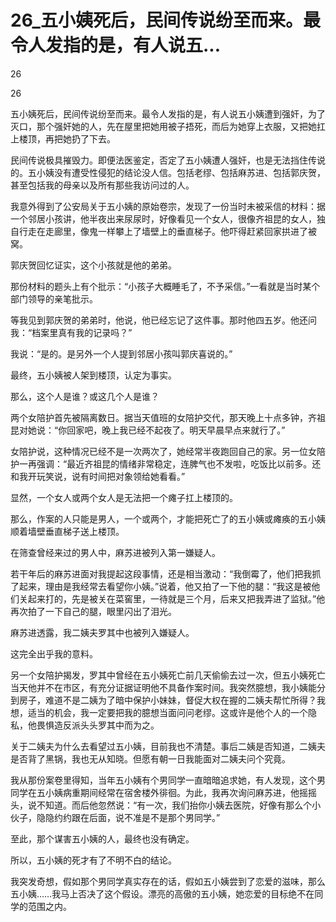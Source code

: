 # 26_五小姨死后，民间传说纷至而来。最令人发指的是，有人说五...

26

26

五小姨死后，民间传说纷至而来。最令人发指的是，有人说五小姨遭到强奸，为了灭口，那个强奸她的人，先在屋里把她用被子捂死，而后为她穿上衣服，又把她扛上楼顶，再把她扔了下去。

民间传说极具摧毁力。即便法医鉴定，否定了五小姨遭人强奸，也是无法挡住传说的。五小姨没有遭受性侵犯的结论没人信。包括老缪、包括麻苏进、包括郭庆贺，甚至包括我的母亲以及所有那些我访问过的人。

我意外得到了公安局关于五小姨的原始卷宗，发现了一份当时未被采信的材料：据一个邻居小孩讲，他半夜出来尿尿时，好像看见一个女人，很像齐祖昆的女人，独自行走在走廊里，像鬼一样攀上了墙壁上的垂直梯子。他吓得赶紧回家拱进了被窝。

郭庆贺回忆证实，这个小孩就是他的弟弟。

那份材料的题头上有个批示：“小孩子大概睡毛了，不予采信。”一看就是当时某个部门领导的亲笔批示。

等我见到郭庆贺的弟弟时，他说，他已经忘记了这件事。那时他四五岁。他还问我：“档案里真有我的记录吗？”

我说：“是的。是另外一个人提到邻居小孩叫郭庆喜说的。”

最终，五小姨被人架到楼顶，认定为事实。

那么，这个人是谁？或这几个人是谁？

两个女陪护首先被隔离数日。据当天值班的女陪护交代，那天晚上十点多钟，齐祖昆对她说：“你回家吧，晚上我已经不起夜了。明天早晨早点来就行了。”

女陪护说，这种情况已经不是一次两次了，她经常半夜跑回自己的家。另一位女陪护一再强调：“最近齐祖昆的情绪非常稳定，连脾气也不发啦，吃饭比以前多。还和我开玩笑说，说有时间把对象领给她看看。”

显然，一个女人或两个女人是无法把一个瘫子扛上楼顶的。

那么，作案的人只能是男人，一个或两个，才能把死亡了的五小姨或瘫痪的五小姨顺着墙壁垂直梯子送上楼顶。

在筛查曾经来过的男人中，麻苏进被列入第一嫌疑人。

若干年后的麻苏进面对我提起这段事情，还是相当激动：“我倒霉了，他们把我抓了起来，理由是我经常去看望你小姨。”说着，他又拍了一下他的腿：“我这是被他们关起来打的，先是被关在菜窖里，一待就是三个月，后来又把我弄进了监狱。”他再次拍了一下自己的腿，眼里闪出了泪光。

麻苏进透露，我二姨夫罗其中也被列入嫌疑人。

这完全出乎我的意料。

另一个女陪护揭发，罗其中曾经在五小姨死亡前几天偷偷去过一次，但五小姨死亡当天他并不在市区，有充分证据证明他不具备作案时间。我突然臆想，我小姨能分到房子，难道不是二姨为了暗中保护小妹妹，督促大权在握的二姨夫帮忙所得？我想，适当的机会，我一定要把我的臆想当面问问老缪。这或许是他个人的一个隐私，他畏惧造反派头头罗其中而为之。

关于二姨夫为什么去看望过五小姨，目前我也不清楚。事后二姨是否知道，二姨夫是否背了黑锅，我也无从知晓。但愿有朝一日我能面对二姨夫问个究竟。

我从那份案卷里得知，当年五小姨有个男同学一直暗暗追求她，有人发现，这个男同学在五小姨病重期间经常在宿舍楼外徘徊。为此，我再次询问麻苏进，他摇摇头，说不知道。而后他忽然说：“有一次，我们抬你小姨去医院，好像有那么个小伙子，隐隐约约跟在后面，说不准是不是那个男同学。”

至此，那个谋害五小姨的人，最终也没有确定。

所以，五小姨的死才有了不明不白的结论。

我突发奇想，假如那个男同学真实存在的话，假如五小姨尝到了恋爱的滋味，那么五小姨……我马上否决了这个假设。漂亮的高傲的五小姨，她恋爱的目标绝不在同学的范围之内。